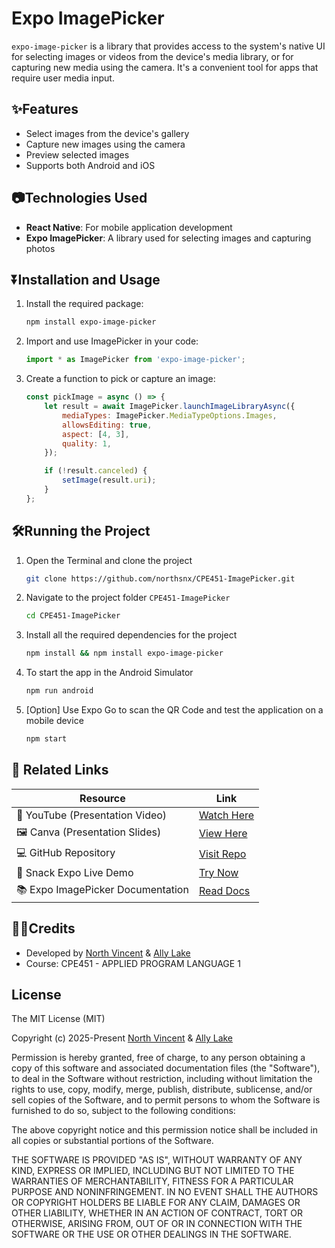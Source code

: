 # Expo ImagePicker
`expo-image-picker` is a library that provides access to the system's native UI for selecting images or videos from the device's media library, or for capturing new media using the camera. It's a convenient tool for apps that require user media input.


## ✨Features
- Select images from the device's gallery
- Capture new images using the camera
- Preview selected images
- Supports both Android and iOS

## 📷Technologies Used
- **React Native**: For mobile application development
- **Expo ImagePicker**: A library used for selecting images and capturing photos

## ⏬Installation and Usage
1. Install the required package:
   ```sh
   npm install expo-image-picker
   ```
2. Import and use ImagePicker in your code:
   ```javascript
   import * as ImagePicker from 'expo-image-picker';
   ```
3. Create a function to pick or capture an image:
   ```javascript
   const pickImage = async () => {
       let result = await ImagePicker.launchImageLibraryAsync({
           mediaTypes: ImagePicker.MediaTypeOptions.Images,
           allowsEditing: true,
           aspect: [4, 3],
           quality: 1,
       });

       if (!result.canceled) {
           setImage(result.uri);
       }
   };
   ```

## 🛠️Running the Project

1. Open the Terminal and clone the project 
    ```bash
    git clone https://github.com/northsnx/CPE451-ImagePicker.git
    ```
2. Navigate to the project folder `CPE451-ImagePicker`
    ```bash
    cd CPE451-ImagePicker
    ```
3. Install all the required dependencies for the project
    ```bash
    npm install && npm install expo-image-picker
    ```
4. To start the app in the Android Simulator
    ```sh
    npm run android
    ```
5. [Option] Use Expo Go to scan the QR Code and test the application on a mobile device
   ```sh
   npm start
   ```

## 🔗 Related Links

| Resource | Link |
|----------|------|
| 🎥 YouTube (Presentation Video) | [Watch Here](https://youtu.be/1dbrWPKALRw) |
| 🖼️ Canva (Presentation Slides) | [View Here](https://www.canva.com/design/DAGjdj43LAQ/3gXF46-yxkJyNK8FBpPU3A/view?utm_content=DAGjdj43LAQ&utm_campaign=designshare&utm_medium=link2&utm_source=uniquelinks&utlId=h5191c74d47) |
| 💻 GitHub Repository | [Visit Repo](https://github.com/northsnx/CPE451-ImagePicker) |
| 📱 Snack Expo Live Demo | [Try Now](https://snack.expo.dev/@northsnx/cpe451-imagepicker) |
| 📚 Expo ImagePicker Documentation | [Read Docs](https://docs.expo.dev/versions/latest/sdk/imagepicker/) |


## 👨‍💻Credits

- Developed by [North Vincent](https://github.com/northsnx) & [Ally Lake](https://github.com/Lrfith)
- Course: CPE451 - APPLIED PROGRAM LANGUAGE 1

## License

The MIT License (MIT)

Copyright (c) 2025-Present [North Vincent](https://github.com/northsnx) & [Ally Lake](https://github.com/Lrfith)

Permission is hereby granted, free of charge, to any person obtaining a copy of this software and associated documentation files (the "Software"), to deal in the Software without restriction, including without limitation the rights to use, copy, modify, merge, publish, distribute, sublicense, and/or sell copies of the Software, and to permit persons to whom the Software is furnished to do so, subject to the following conditions:

The above copyright notice and this permission notice shall be included in all copies or substantial portions of the Software.

THE SOFTWARE IS PROVIDED "AS IS", WITHOUT WARRANTY OF ANY KIND, EXPRESS OR IMPLIED, INCLUDING BUT NOT LIMITED TO THE WARRANTIES OF MERCHANTABILITY, FITNESS FOR A PARTICULAR PURPOSE AND NONINFRINGEMENT. IN NO EVENT SHALL THE AUTHORS OR COPYRIGHT HOLDERS BE LIABLE FOR ANY CLAIM, DAMAGES OR OTHER LIABILITY, WHETHER IN AN ACTION OF CONTRACT, TORT OR OTHERWISE, ARISING FROM, OUT OF OR IN CONNECTION WITH THE SOFTWARE OR THE USE OR OTHER DEALINGS IN THE SOFTWARE.

